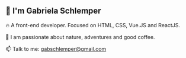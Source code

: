 ## :vulcan_salute: I'm Gabriela Schlemper

:fire: A front-end developer. Focused on HTML, CSS, Vue.JS and ReactJS.

:blue_heart: I am passionate about nature, adventures and good coffee.

:mailbox: Talk to me: gabschlemper@gmail.com
